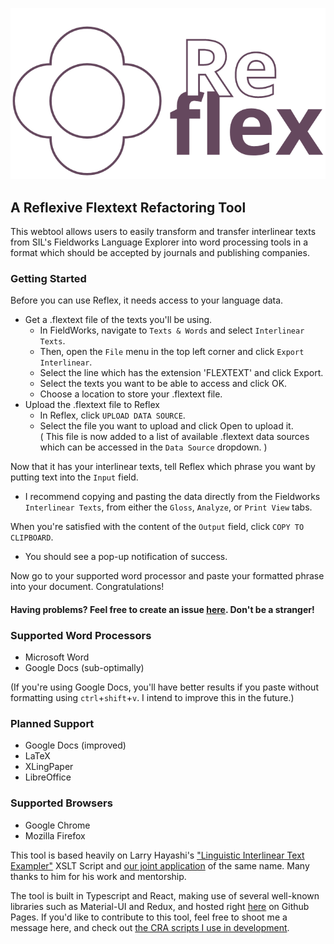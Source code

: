![](./src/resources/HorizontalLogo.png)
## A Reflexive Flextext Refactoring Tool
This webtool allows users to easily transform and transfer interlinear texts from SIL's Fieldworks Language Explorer into word processing tools in a format which should be accepted by journals and publishing companies.

### Getting Started
Before you can use Reflex, it needs access to your language data. 
 - Get a .flextext file of the texts you'll be using.
   - In FieldWorks, navigate to `Texts & Words` and select `Interlinear Texts`.
   - Then, open the `File` menu in the top left corner and click `Export Interlinear`.
   - Select the line which has the extension 'FLEXTEXT' and click Export.
   - Select the texts you want to be able to access and click OK.
   - Choose a location to store your .flextext file.
 - Upload the .flextext file to Reflex
    - In Reflex, click `UPLOAD DATA SOURCE`.
    - Select the file you want to upload and click Open to upload it. \
    ( This file is now added to a list of available .flextext data sources which can be accessed in the `Data Source` dropdown. )

Now that it has your interlinear texts, tell Reflex which phrase you want by putting text into the `Input` field.
   - I recommend copying and pasting the data directly from the Fieldworks `Interlinear Texts`, from either the `Gloss`, `Analyze`, or `Print View` tabs.

When you're satisfied with the content of the `Output` field, click `COPY TO CLIPBOARD`.
 - You should see a pop-up notification of success.

Now go to your supported word processor and paste your formatted phrase into your document. Congratulations!

#### Having problems? Feel free to create an issue [here](https://github.com/samdelaney/Reflex/issues). Don't be a stranger!

### Supported Word Processors
 - Microsoft Word
 - Google Docs (sub-optimally)

(If you're using Google Docs, you'll have better results if you paste without formatting using `ctrl`+`shift`+`v`. I intend to improve this in the future.)

### Planned Support
 - Google Docs (improved)
 - LaTeX
 - XLingPaper
 - LibreOffice

### Supported Browsers
 - Google Chrome
 - Mozilla Firefox

This tool is based heavily on Larry Hayashi's ["Linguistic Interlinear Text Exampler"](https://sites.google.com/canil.ca/tutorials/fieldworks/litexampler) XSLT Script and [our joint application](github.com/samdelaney/LITE) of the same name. Many thanks to him for his work and mentorship.

The tool is built in Typescript and React, making use of several well-known libraries such as Material-UI and Redux, and hosted right [here](https://samdelaney.github.io/Reflex) on Github Pages. If you'd like to contribute to this tool, feel free to shoot me a message here, and check out [the CRA scripts I use in development](docs/scripts.md).